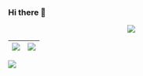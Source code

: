### Hi there 👋
<!-- 

[![Tanmay's GitHub stats](https://github-readme-stats.vercel.app/api?username=TMahato&bg_color=172030&title_color=00FFFF&show_icons=true&hide_border=true&text_color=fff&icon_color=E0FFFF)](https://github.com/TMahato)

---

<!-- ![Tanmay's GitHub Activity Graph](https://activity-graph.herokuapp.com/graph?username=TMahato&theme=rogue&hide_border=true&area=true)

--- -->

<p align="center">
<img align="center" src="https://github-readme-streak-stats.herokuapp.com/?user=Nidhikumari-4&theme=cyan" />
</p>

|![](https://github-readme-stats.vercel.app/api?username=TMahato&&show_icons=true&title_color=00f0d0&icon_color=bb2acf&text_color=daf7dc&bg_color=000314)|![](https://github-readme-stats.vercel.app/api/top-langs/?username=TMahato&layout=compact&theme=tokyonight&langs_count=10)|
|-|-|

![](https://activity-graph.herokuapp.com/graph?username=TMahato&theme=react-dark)

